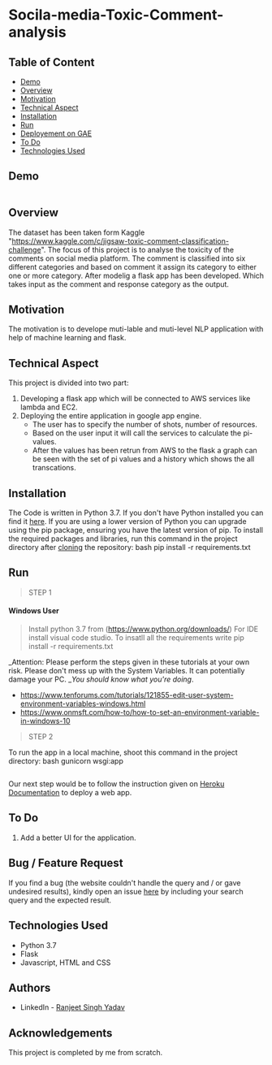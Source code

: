 # Socila-media-Toxic-Comment-analysis
## Table of Content
  * [Demo](#demo)
  * [Overview](#overview)
  * [Motivation](#motivation)
  * [Technical Aspect](#technical-aspect)
  * [Installation](#installation)
  * [Run](#run)
  * [Deployement on GAE](#deployement-on-gae)
  * [To Do](#to-do)
  * [Technologies Used](#technologies-used)



## Demo
[![]()]()

## Overview
The dataset has been taken form Kaggle "https://www.kaggle.com/c/jigsaw-toxic-comment-classification-challenge". The focus of this project is to analyse the toxicity of the  comments on social media platform. The comment is classified into six different categories and based on comment it assign its category to either one or more category. After modelig a flask app has been developed. Which takes input as the comment and response category as the output.
## Motivation
The motivation is to develope muti-lable and muti-level NLP application with help of machine learning and flask.

## Technical Aspect
This project is divided into two part:
1. Developing a flask app which will be connected to AWS services like lambda and EC2.
2. Deploying the entire application in google app engine.
    - The user has to specify the number of shots, number of resources.
    - Based on the user input it will call the services to calculate the pi-values.
    - After the values has been retrun from AWS to the flask a graph can be seen with the set of pi values and a history which shows the all transcations.

## Installation
The Code is written in Python 3.7. If you don't have Python installed you can find it [here](https://www.python.org/downloads/). If you are using a lower version of Python you can upgrade using the pip package, ensuring you have the latest version of pip. To install the required packages and libraries, run this command in the project directory after [cloning](https://www.howtogeek.com/451360/how-to-clone-a-github-repository/) the repository:
bash
pip install -r requirements.txt


## Run
> STEP 1
#### Windows User
> Install python 3.7 from (https://www.python.org/downloads/)
> For IDE install visual code studio.
> To insatll all the requirements write pip install -r requirements.txt


_Attention: Please perform the steps given in these tutorials at your own risk. Please don't mess up with the System Variables. It can potentially damage your PC. __You should know what you're doing_. 
- https://www.tenforums.com/tutorials/121855-edit-user-system-environment-variables-windows.html
- https://www.onmsft.com/how-to/how-to-set-an-environment-variable-in-windows-10

> STEP 2

To run the app in a local machine, shoot this command in the project directory:
bash
gunicorn wsgi:app

![]()

Our next step would be to follow the instruction given on [Heroku Documentation](https://devcenter.heroku.com/articles/getting-started-with-python) to deploy a web app.




## To Do
1. Add a better UI for the application.

## Bug / Feature Request
If you find a bug (the website couldn't handle the query and / or gave undesired results), kindly open an issue [here](https://github.com/Ranjeet178/Social-media-Toxic-Comment-analysis/issues/new) by including your search query and the expected result.

## Technologies Used
- Python 3.7
- Flask
- Javascript, HTML and CSS


## Authors
- LinkedIn - [Ranjeet Singh Yadav](https://www.linkedin.com/in/ranjeet-singh-yadav-b5183b118/)

## Acknowledgements
This project is completed by me from scratch.
